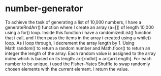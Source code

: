 # number-generator
To achieve the task of generating a list of 10,000 numbers, I have a generateRndArr() function where I create an array (a=[]) of length 10,000 using a for() loop.
Inside this function i have a randomizedList() function that i call, and I then pass the items in the array i created using a while() loop.
As i loop through, i decrement the array length by 1. 
Using Math.random() to return a random number and Math.floor() to return an integer the length of the array.
Each random value is assigned to the array index which is based on its length: arr[rndInt] = arr[arrLength].
For each number to be unique, i used the Fisher–Yates Shuffle to swap randomly chosen elements with the current element.
I return the value.
